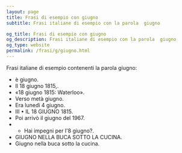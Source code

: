 ```yaml
---
layout: page
title: Frasi di esempio con giugno 
subtitle: Frasi italiane di esempio con la parola  giugno

og_title: Frasi di esempio con giugno 
og_description: Frasi italiane di esempio con la parola  giugno
og_type: website
permalink: /frasi/g/giugno.html
---
```


Frasi italiane di esempio contenenti la parola giugno:


- è giugno.
- Il 18 giugno 1815,.
- «18 giugno 1815: Waterloo».
- Verso metà giugno.
- Era lunedì 4 giugno.
- III • IL 18 GIUGNO 1815.
- Poi arrivò il giugno del 1967.
- - Hai impegni per l'8 giugno?.
- GIUGNO NELLA BUCA SOTTO LA CUCINA.
- Giugno nella buca sotto la cucina.
